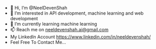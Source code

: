 - 👋 Hi, I’m @NeelDevenShah
- 👀 I’m interested in API development, machine learning and web development
- 🌱 I’m currently learning machine learning
- 📫 Reach me on neeldevenshah.ai@gmail.com
- My LinkedIn Account https://www.linkedin.com/in/neeldevenshah/
- Feel Free To Contact Me...

